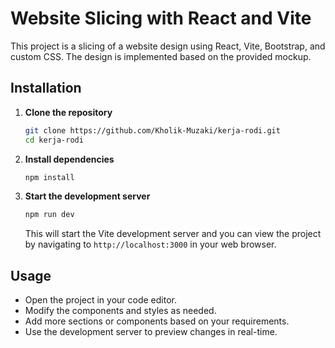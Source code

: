 # Website Slicing with React and Vite

This project is a slicing of a website design using React, Vite, Bootstrap, and custom CSS. The design is implemented based on the provided mockup.


## Installation

1. **Clone the repository**

    ```bash
    git clone https://github.com/Kholik-Muzaki/kerja-rodi.git
    cd kerja-rodi
    ```

2. **Install dependencies**

    ```bash
    npm install
    ```

3. **Start the development server**

    ```bash
    npm run dev
    ```

    This will start the Vite development server and you can view the project by navigating to `http://localhost:3000` in your web browser.

## Usage

- Open the project in your code editor.
- Modify the components and styles as needed.
- Add more sections or components based on your requirements.
- Use the development server to preview changes in real-time.

